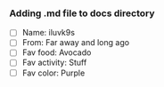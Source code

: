 ### Adding .md file to docs directory ###

- [ ] Name:  iluvk9s
- [ ] From:  Far away and long ago
- [ ] Fav food:  Avocado
- [ ] Fav activity:  Stuff
- [ ] Fav color:  Purple
